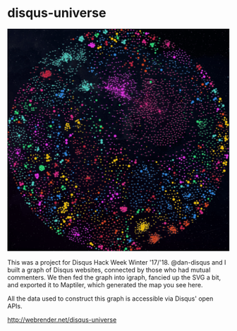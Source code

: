disqus-universe
==========

![](https://github.com/webrender/disqus-universe/blob/master/preview.png)

This was a project for Disqus Hack Week Winter '17/'18. @dan-disqus and I built a graph of Disqus websites, connected by those who had mutual commenters. We then fed the graph into igraph, fancied up the SVG a bit, and exported it to Maptiler, which generated the map you see here.

All the data used to construct this graph is accessible via Disqus' open APIs.

http://webrender.net/disqus-universe
